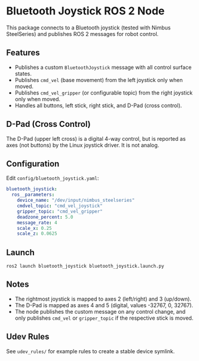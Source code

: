 # Bluetooth Joystick ROS 2 Node

This package connects to a Bluetooth joystick (tested with Nimbus SteelSeries) and publishes ROS 2 messages for robot control.

## Features
- Publishes a custom `BluetoothJoystick` message with all control surface states.
- Publishes `cmd_vel` (base movement) from the left joystick only when moved.
- Publishes `cmd_vel_gripper` (or configurable topic) from the right joystick only when moved.
- Handles all buttons, left stick, right stick, and D-Pad (cross control).

## D-Pad (Cross Control)
The D-Pad (upper left cross) is a digital 4-way control, but is reported as axes (not buttons) by the Linux joystick driver. It is not analog.

## Configuration
Edit `config/bluetooth_joystick.yaml`:
```yaml
bluetooth_joystick:
  ros__parameters:
    device_name: "/dev/input/nimbus_steelseries"
    cmdvel_topic: "cmd_vel_joystick"
    gripper_topic: "cmd_vel_gripper"
    deadzone_percent: 5.0
    message_rate: 4
    scale_x: 0.25
    scale_z: 0.0625
```

## Launch
```
ros2 launch bluetooth_joystick bluetooth_joystick.launch.py
```

## Notes
- The rightmost joystick is mapped to axes 2 (left/right) and 3 (up/down).
- The D-Pad is mapped as axes 4 and 5 (digital, values -32767, 0, 32767).
- The node publishes the custom message on any control change, and only publishes `cmd_vel` or `gripper_topic` if the respective stick is moved.

## Udev Rules
See `udev_rules/` for example rules to create a stable device symlink.